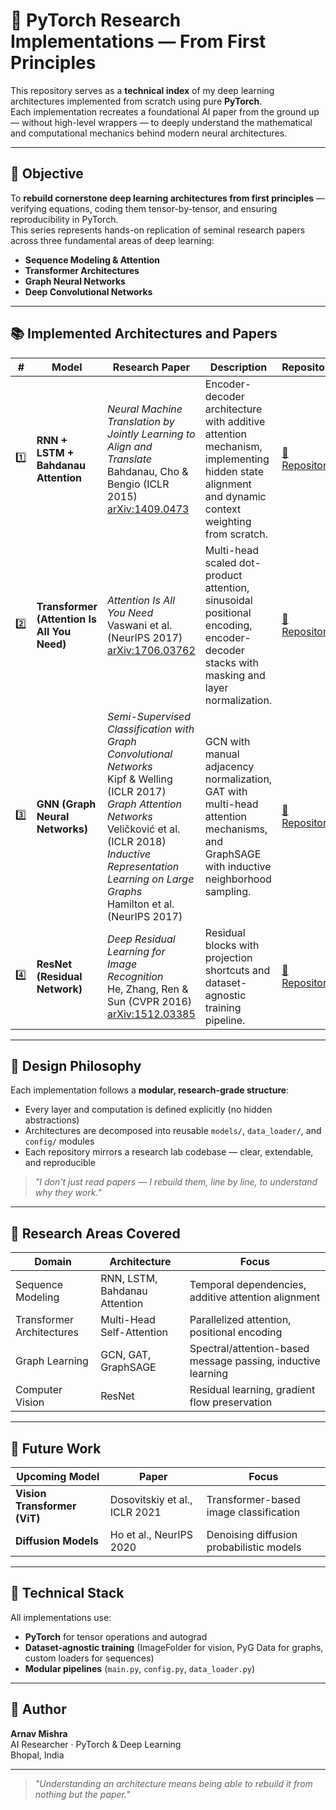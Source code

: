 # 🧠 PyTorch Research Implementations — From First Principles

This repository serves as a **technical index** of my deep learning architectures implemented from scratch using pure **PyTorch**.  
Each implementation recreates a foundational AI paper from the ground up — without high-level wrappers — to deeply understand the mathematical and computational mechanics behind modern neural architectures.

---

## 🎯 Objective

To **rebuild cornerstone deep learning architectures from first principles** — verifying equations, coding them tensor-by-tensor, and ensuring reproducibility in PyTorch.  
This series represents hands-on replication of seminal research papers across three fundamental areas of deep learning:

- **Sequence Modeling & Attention**
- **Transformer Architectures**
- **Graph Neural Networks**
- **Deep Convolutional Networks**

---

## 📚 Implemented Architectures and Papers

| # | Model | Research Paper | Description | Repository |
|---|--------|----------------|--------------|-------------|
| 1️⃣ | **RNN + LSTM + Bahdanau Attention** | *Neural Machine Translation by Jointly Learning to Align and Translate*<br>Bahdanau, Cho & Bengio (ICLR 2015)<br>[arXiv:1409.0473](https://arxiv.org/abs/1409.0473) | Encoder-decoder architecture with additive attention mechanism, implementing hidden state alignment and dynamic context weighting from scratch. | [🔗 Repository](https://github.com/arnavmishra4/From-RNNs-to-Bahdanau-Attention-A-Research-Level-Implementation-in-PyTorch) |
| 2️⃣ | **Transformer (Attention Is All You Need)** | *Attention Is All You Need*<br>Vaswani et al. (NeurIPS 2017)<br>[arXiv:1706.03762](https://arxiv.org/abs/1706.03762) | Multi-head scaled dot-product attention, sinusoidal positional encoding, encoder-decoder stacks with masking and layer normalization. | [🔗 Repository](https://github.com/arnavmishra4/Transformer-Attention-Is-All-You-Need-From-Scratch-in-PyTorch) |
| 3️⃣ | **GNN (Graph Neural Networks)** | *Semi-Supervised Classification with Graph Convolutional Networks*<br>Kipf & Welling (ICLR 2017)<br>*Graph Attention Networks*<br>Veličković et al. (ICLR 2018)<br>*Inductive Representation Learning on Large Graphs*<br>Hamilton et al. (NeurIPS 2017) | GCN with manual adjacency normalization, GAT with multi-head attention mechanisms, and GraphSAGE with inductive neighborhood sampling. | [🔗 Repository](https://github.com/arnavmishra4/From-GCNs-to-GraphSAGE-Graph-Neural-Networks-from-Scratch-in-PyTorch) |
| 4️⃣ | **ResNet (Residual Network)** | *Deep Residual Learning for Image Recognition*<br>He, Zhang, Ren & Sun (CVPR 2016)<br>[arXiv:1512.03385](https://arxiv.org/abs/1512.03385) | Residual blocks with projection shortcuts and dataset-agnostic training pipeline. | [🔗 Repository](https://github.com/arnavmishra4/ResNet-from-Scratch-Deep-Residual-Learning-in-PyTorch) |

---

## 🧩 Design Philosophy

Each implementation follows a **modular, research-grade structure**:
- Every layer and computation is defined explicitly (no hidden abstractions)
- Architectures are decomposed into reusable `models/`, `data_loader/`, and `config/` modules
- Each repository mirrors a research lab codebase — clear, extendable, and reproducible

> *"I don't just read papers — I rebuild them, line by line, to understand why they work."*

---

## 🧮 Research Areas Covered

| Domain | Architecture | Focus |
|---------|--------------|--------|
| Sequence Modeling | RNN, LSTM, Bahdanau Attention | Temporal dependencies, additive attention alignment |
| Transformer Architectures | Multi-Head Self-Attention | Parallelized attention, positional encoding |
| Graph Learning | GCN, GAT, GraphSAGE | Spectral/attention-based message passing, inductive learning |
| Computer Vision | ResNet | Residual learning, gradient flow preservation |

---

## 🧠 Future Work

| Upcoming Model | Paper | Focus |
|----------------|--------|--------|
| **Vision Transformer (ViT)** | Dosovitskiy et al., ICLR 2021 | Transformer-based image classification |
| **Diffusion Models** | Ho et al., NeurIPS 2020 | Denoising diffusion probabilistic models |

---

## 🧰 Technical Stack

All implementations use:
- **PyTorch** for tensor operations and autograd
- **Dataset-agnostic training** (ImageFolder for vision, PyG Data for graphs, custom loaders for sequences)
- **Modular pipelines** (`main.py`, `config.py`, `data_loader.py`)

---

## 🏁 Author

**Arnav Mishra**  
AI Researcher · PyTorch & Deep Learning  
Bhopal, India

---

> *"Understanding an architecture means being able to rebuild it from nothing but the paper."*
